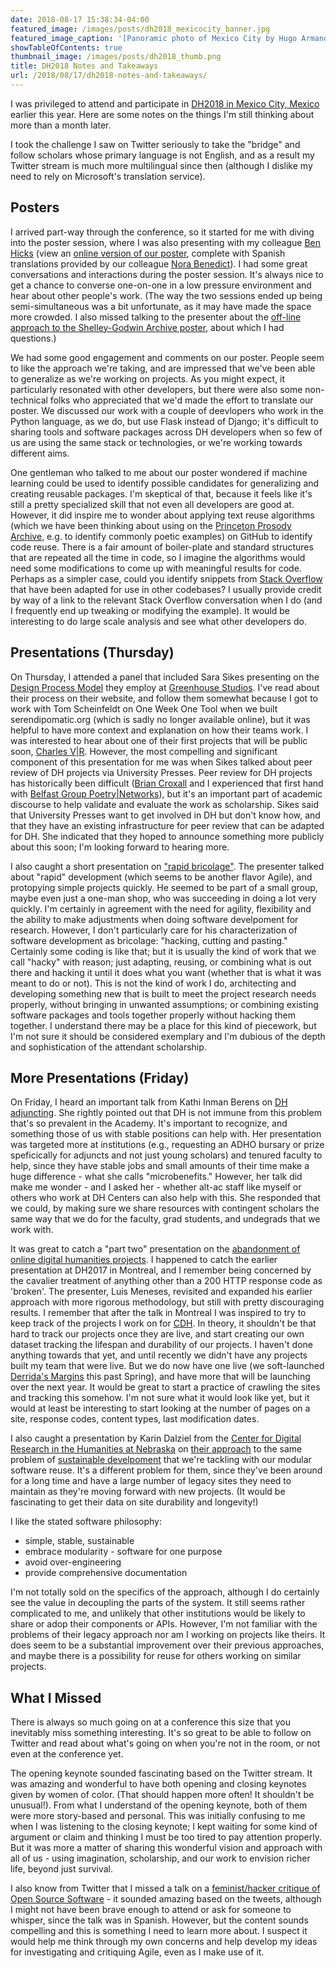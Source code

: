 ```yaml
---
date: 2018-08-17 15:38:34-04:00
featured_image: /images/posts/dh2018_mexicocity_banner.jpg
featured_image_caption: '[Panoramic photo of Mexico City by Hugo Armando Vilchis (CC-BY-NC-SA)](https://www.flickr.com/photos/havilchis/6450923267/)'
showTableOfContents: true
thumbnail_image: /images/posts/dh2018_thumb.png
title: DH2018 Notes and Takeaways
url: /2018/08/17/dh2018-notes-and-takeaways/
---
```




I was privileged to attend and participate in [DH2018 in Mexico City, Mexico](https://dh2018.adho.org/) earlier this year. Here are some notes on the things I'm still thinking about more than a month later.

I took the challenge I saw on Twitter seriously to take the "bridge" and follow scholars whose primary language is not English, and as a result my Twitter stream is much more multilingual since then (although I dislike my need to rely on Microsoft's translation service).



## Posters

I arrived part-way through the conference, so it started for me with diving into
the poster session, where I was also presenting with my colleague [Ben Hicks](https://cdh.princeton.edu/people/benjamin-hicks/) (view an [online version of our poster](https://cdh.princeton.edu/updates/2018/06/29/dh2018-reusable-software/), complete with Spanish translations provided by our colleague [Nora Benedict](https://cdh.princeton.edu/people/nora-benedict/)). I had some great conversations and interactions during the poster
session. It's always nice to get a chance to converse one-on-one in a low
pressure environment and hear about other people's work. (The way the two sessions ended up being semi-simultaneous was a bit unfortunate, as it may have made the space more crowded. I also missed talking to the presenter about the [off-line approach to the Shelley-Godwin Archive poster](https://dh2018.adho.org/en/off-line-sstrategies-for-on-line-publications-preparing-the-shelley-godwin-archive-for-off-line-use/), about which I had questions.)

We had some good engagement and comments on our poster. People seem to like the approach we're taking, and are impressed that we've been able to generalize as we're working on projects. As you might expect, it particularly resonated with other developers, but there were also some non-technical folks who appreciated that we'd made the effort to translate our poster. We discussed our work with a couple of deevlopers who work in the Python language, as we do, but use Flask instead of Django; it's difficult to sharing tools and software packages across DH developers when so few of us are using the same stack or technologies, or we're working towards different aims.

One gentleman who talked to me about our poster wondered if machine learning could be used to identify possible candidates for generalizing and creating reusable packages. I'm skeptical of that, because it feels like it's still a pretty specialized skill that not even all developers are good at. However, it did inspire me to wonder about applying text reuse algorithms (which we have been thinking about using on the [Princeton Prosody Archive](https://cdh.princeton.edu/projects/princeton-prosody-archive/), e.g. to identify commonly poetic examples) on GitHub to identify code reuse.  There is a fair amount of boiler-plate and standard structures that are repeated all the time in code, so I imagine the algorithms would need some modifications to come up with meaningful results for code. Perhaps as a simpler case, could you identify snippets from  [Stack Overflow](https://stackoverflow.com/) that have been adapted for use in other codebases? I usually provide credit by way of a link to the relevant Stack Overflow conversation when I do (and I frequently end up tweaking or modifying the example). It would be interesting to do large scale analysis and see what other developers do.

## Presentations (Thursday)

On Thursday, I attended a panel that included Sara Sikes presenting on the [Design Process Model](https://dh2018.adho.org/en/a-design-process-model-for-inquiry-driven-collaboration-first-scholarly-communications/) they employ at [Greenhouse Studios](https://greenhousestudios.uconn.edu/).  I've read about their process on their website, and follow them somewhat because I got to work with Tom Scheinfeldt on One Week One Tool when we built serendipomatic.org (which is sadly no longer available online), but it was helpful to have more context and explanation on how their teams work. I was  interested to hear about one of their first projects that will be public soon, [Charles V|R](https://greenhousestudios.uconn.edu/charlesvr/).
However, the most compelling and significant component of this presentation for me was when Sikes talked about peer review
of DH projects via University Presses. Peer review for DH projects has historically been difficult ([Brian Croxall](http://www.briancroxall.net/) and I experienced that first hand with [Belfast Group Poetry|Networks](https://belfastgroup.digitalscholarship.emory.edu/)), but it's an
important part of academic discourse to help validate and evaluate the work as scholarship.  Sikes said that
University Presses want to get involved in DH but don't know how, and that they have an existing infrastructure
for peer review that can be adapted for DH. She indicated that they hoped to announce something more publicly about this soon; I'm looking forward to hearing more.

I also caught a short presentation on ["rapid bricolage"](https://c21ch.newcastle.edu.au/rapidbricolage/). The presenter talked about "rapid" development (which seems to be another flavor Agile), and protopying simple projects quickly. He seemed to be part of a small group, maybe even just a one-man shop, who was succeeding in doing a lot very quickly. I'm certainly in agreement with the need for agility, flexibility and the ability to make adjustments when doing software develpoment for research. However, I don't particularly care for his characterization of software development as bricolage: "hacking, cutting and pasting." Certainly some coding is like that; but it is usually the kind of work that we call "hacky" with reason; just adapting, reusing, or combining what is out there and hacking it until it does what you want (whether that is what it was meant to do or not). This is not the kind of work I do, architecting and developing something new that is built to meet the project research needs properly, without bringing in unwanted assumptions; or combining existing software packages and tools together properly without hacking them together. I understand there may be a place for this kind of piecework, but I'm not sure it should be considered exemplary and I'm dubious of the depth and sophistication of the attendant scholarship.

## More Presentations (Friday)

On Friday, I heard an important talk from Kathi Inman Berens on [DH adjuncting](http://tinyurl.com/kathidh2018).
She rightly pointed out that DH is not immune from this problem that's so prevalent in the Academy. It's important to recognize, and something those of us with stable positions can help with. Her presentation was targeted more at institutions (e.g., requesting an ADHO bursary or prize speficically for adjuncts and not just young scholars) and tenured faculty to
help, since they have stable jobs and small amounts of their time make a huge difference - what she calls "microbenefits." However, her talk did make me wonder - and I asked her - whether alt-ac staff like myself or others who work at DH Centers can also help with this.  She responded that we could, by making sure we share resources with contingent scholars the same way
that we do for the faculty, grad students, and undegrads that we work with.


It was great to catch a "part two" presentation on the [abandonment of online digital humanities projects](https://dh2018.adho.org/en/part-deux-exploring-the-signs-of-abandonment-of-online-digital-humanities-projects/). I happened to catch the earlier presentation at DH2017 in Montreal, and I remember being concerned by the cavalier treatment of anything other than a 200 HTTP response code as 'broken'. The presenter, Luis Meneses, revisited and expanded his earlier approach with more rigorous methodology, but still with pretty discouraging results. I remember that after the talk in Montreal I was inspired to try to keep track of the projects I work on for [CDH](https://cdh.princeton.edu/). In theory, it shouldn't be that hard to track our projects once they are live, and start creating our own dataset tracking the lifespan and durability of our projects. I haven't done anything towards that yet, and until recently we didn't have any projects built my team that were live. But we do now have one live (we soft-launched [Derrida's Margins](https://derridas-margins.princeton.edu/) this past Spring), and have more that will be launching over the next year. It would be great to start a practice of crawling the sites and tracking this somehow. I'm not sure what it would look like yet, but it would at least be interesting to start looking at the number of pages on a site, response codes, content types, last modification dates.

I also caught a presentation by Karin Dalziel from the [Center for Digital Research in the Humanities at Nebraska](https://cdrh.unl.edu/) on [their approach](https://cdrhdev.unl.edu/log/2018/api/) to the same problem of [sustainable develpoment](https://dh2018.adho.org/en/legacy-no-longer-designing-sustainable-systems-for-website-development/) that we're tackling with our modular software reuse. It's a different problem for them, since they've been around for a long time and have a large number of legacy sites they need to maintain as they're moving forward with new projects. (It would be fascinating to get their data on site durability and longevity!)

I like the stated software philosophy:

* simple, stable, sustainable
* embrace modularity - software for one purpose
* avoid over-engineering
* provide comprehensive documentation

I'm not totally sold on the specifics of the approach, although I do certainly see the value in decoupling the parts of the system. It still seems rather complicated to me, and unlikely that other institutions would be likely to share or adop their components or APIs.  However, I'm not familiar with the problems of their legacy approach nor am I working on projects like theirs. It does seem to be a substantial improvement over their previous approaches, and maybe there is a possibility for reuse for others working on similar projects.

## What I Missed

There is always so much going on at a conference this size that you inevitably miss something interesting. It's so great to be able to follow on Twitter and read about what's going on when you're not in the room, or not even at the conference yet.

The opening keynote sounded fascinating based on the Twitter stream. It was amazing and wonderful to have both opening and closing keynotes given by women of color. (That should happen more often! It shouldn't be unusual!). From what I understand of the opening keynote, both of them were more story-based and personal. This was initially confusing to me when I was listening to  the closing keynote; I kept waiting for some kind of argument or claim and thinking I must be too tired to pay attention properly. But it was more a matter of sharing this wonderful vision and approach with all of us - using imagination, scholarship, and our work to envision richer life, beyond just survival.

I also know from Twitter that I missed a talk on a [feminist/hacker critique of Open Source Software](https://dh2018.adho.org/en/feminismo-y-tecnologia-software-libre-y-cultura-hacker-como-medio-para-la-apropiacion-tecnologica/) - it sounded amazing based on the tweets, although I might not have been brave enough to attend or ask for someone to whisper, since the talk was in Spanish. However, but the content sounds compelling and this is something I need to learn more about. I suspect it would help me think through my own concerns and help develop my ideas for investigating and critiquing Agile, even as I make use of it.





